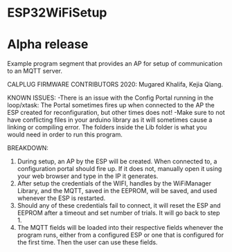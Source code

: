 # ESP32WiFiSetup
# Alpha release
Example program segment that provides an AP for setup of communication to an MQTT server.

CALPLUG FIRMWARE CONTRIBUTORS 2020: Mugared Khalifa, Kejia Qiang.

KNOWN ISSUES: 
-There is an issue with the Config Portal running in the loop/xtask: The Portal sometimes fires up when connected to the AP the ESP created for reconfiguration, but other times does not!
-Make sure to not have conflicting files in your arduino library as it will sometimes cause a linking or compiling error. The folders inside the Lib folder is what you would need in order to run this program.


BREAKDOWN:
1. During setup, an AP by the ESP will be created. When connected to, a configuration portal should fire up. If it does not, manually open it using your web browser and type in the IP it generates.
2. After setup the credentials of the WIFI, handles by the WiFiManager Library, and the MQTT, saved in the EEPROM, will be saved, and used whenever the ESP is restarted.
3. Should any of these credentials fail to connect, it will reset the ESP and EEPROM after a timeout and set number of trials. It will go back to step 1.
4. The MQTT fields will be loaded into their respective fields whenever the program runs, either from a configured ESP or one that is configured for the first time. Then the user can use these fields.